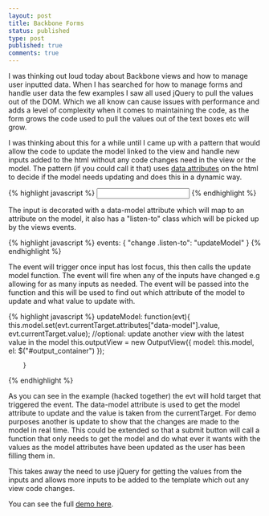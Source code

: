```yaml
---
layout: post
title: Backbone Forms
status: published
type: post
published: true
comments: true
---
```


I was thinking out loud today about Backbone views and how to manage user inputted data. When I has searched for
how to manage forms and handle user data the few examples I saw all used jQuery to pull the values out of the DOM. Which
we all know can cause issues with performance and adds a level of complexity when it comes to maintaining the code, as
the form grows the code used to pull the values out of the text boxes etc will grow.

I was thinking about this for a while until I came up with a pattern that would allow the code to update the model linked
to the view and handle new inputs added to the html without any code changes need in the view or the model. The pattern
(if you could call it that) uses [data attributes](https://developer.mozilla.org/en-US/docs/Web/Guide/HTML/Using_data_attributes)
on the html to decide if the model needs updating and does this in a dynamic way.

{% highlight javascript %}
<input type="text" class="listen-to" data-model="input1"/>
{% endhighlight %}

The input is decorated with a data-model attribute which will map to an attribute on the model, it also has a "listen-to"
class which will be picked up by the views events.

{% highlight javascript %}
events: {
            "change .listen-to": "updateModel"
        }
{% endhighlight %}

The event will trigger once input has lost focus, this then calls the update model function. The event will fire when any
of the inputs have changed e.g allowing for as many inputs as needed. The event will be passed into the function and this
will be used to find out which attribute of the model to update and what value to update with.

{% highlight javascript %}
updateModel: function(evt){
            this.model.set(evt.currentTarget.attributes["data-model"].value,
            evt.currentTarget.value);
            //optional: update another view with the latest value in the model
            this.outputView = new OutputView({
                model: this.model,
                el: $("#output_container")
            });

        }
{% endhighlight %}

As you can see in the example (hacked together) the evt will hold target that triggered the event. The data-model attribute
is used to get the model attribute to update and the value is taken from the currentTarget. For demo purposes another
is update to show that the changes are made to the model in real time. This could be extended so that a submit button will
call a function that only needs to get the model and do what ever it wants with the values as the model attributes have been
updated as the user has been filling them in.

This takes away the need to use jQuery for getting the values from the inputs and allows more inputs to be added to the
template which out any view code changes.

You can see the full [demo here](http://jsfiddle.net/chrislaughlin/hbsw0kfo/).

